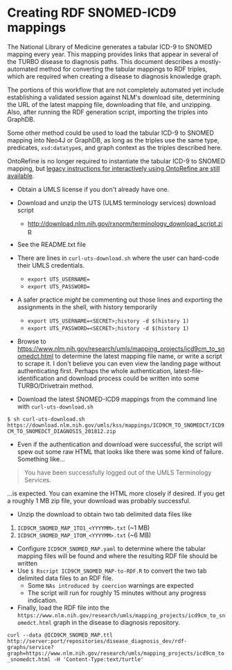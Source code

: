 # Creating RDF SNOMED-ICD9 mappings

The National Library of Medicine generates a tabular ICD-9 to SNOMED mapping every year. This mapping provides links that appear in several of the TURBO disease to diagnosis paths. This document describes a mostly-automated method for converting the tabular mappings to RDF triples, which are required when creating a disease to diagnosis knowledge graph.

The portions of this workflow that are not completely automated yet include establishing a validated session against NLM's download site, determining the URL of the latest mapping file, downloading that file, and unzipping. Also, after running the RDF generation script, importing the triples into GraphDB.

Some other method could be used to load the tabular ICD-9 to SNOMED mapping into Neo4J or GraphDB, as long as the triples use the same type, predicates, `xsd:datatype`s, and graph context as the triples described here.

OntoRefine is no longer required to instantiate the tabular ICD-9 to SNOMED mapping, but [legacy instructions for interactively using OntoRefine are still available](old/OntoRefine_ICD9CM_SNOMED_mapping_to_RDF.md).

- Obtain a UMLS license if you don't already have one. 
- Download and unzip the UTS (ULMS terminology services) download script 
  -  http://download.nlm.nih.gov/rxnorm/terminology_download_script.zip

- See the README.txt file
- There are lines in `curl-uts-download.sh` where the user can hard-code their UMLS credentials.
    - `export UTS_USERNAME=`
    - `export UTS_PASSWORD=`
    
- A safer practice _might_ be commenting out those lines and exporting the assignments in the shell, with history temporarily 
    - `export UTS_USERNAME=<SECRET>;history -d $(history 1)`
    - `export UTS_PASSWORD=<SECRET>;history -d $(history 1)`
    
- Browse to https://www.nlm.nih.gov/research/umls/mapping_projects/icd9cm_to_snomedct.html to determine the latest mapping file name, or write a script to scrape it. I don't believe you can even view the landing page without authenticating first. Perhaps the whole authentication, latest-file-identification and download process could be written into some TURBO/Drivetrain method.

- Download the latest SNOMED-ICD9 mappings from the command line with `curl-uts-download.sh` 


`$ sh curl-uts-download.sh https://download.nlm.nih.gov/umls/kss/mappings/ICD9CM_TO_SNOMEDCT/ICD9CM_TO_SNOMEDCT_DIAGNOSIS_201812.zip`

- Even if the authentication and download were successful, the script will spew out some raw HTML that looks like there was some kind of failure. Something like...

> You have been successfully logged out of the UMLS Terminology Services.

...is expected. You can examine the HTML more closely if desired. If you get a roughly 1 MB zip file, your download was probably successful.

- Unzip the download to obtain two tab delimited data files like

 1. `ICD9CM_SNOMED_MAP_1TO1_<YYYYMM>.txt` (~1 MB)
 2. `ICD9CM_SNOMED_MAP_1TOM_<YYYYMM>.txt` (~6 MB)

- Configure `ICD9CM_SNOMED_MAP.yaml` to determine where the tabular mapping files will be found and where the resulting RDF file should be written
- Use `$ Rscript ICD9CM_SNOMED_MAP-to-RDF.R` to convert the two tab delimited data files to an RDF file. 
    - Some `NAs introduced by coercion` warnings are expected
    - The script will run for roughly 15 minutes without any progress indication.
- Finally, load the RDF file into the `https://www.nlm.nih.gov/research/umls/mapping_projects/icd9cm_to_snomedct.html` graph in the disease to diagnosis repository. 

`curl --data @ICD9CM_SNOMED_MAP.ttl http://server:port/repositories/disease_diagnosis_dev/rdf-graphs/service?graph=https://www.nlm.nih.gov/research/umls/mapping_projects/icd9cm_to_snomedct.html -H 'Content-Type:text/turtle'`
